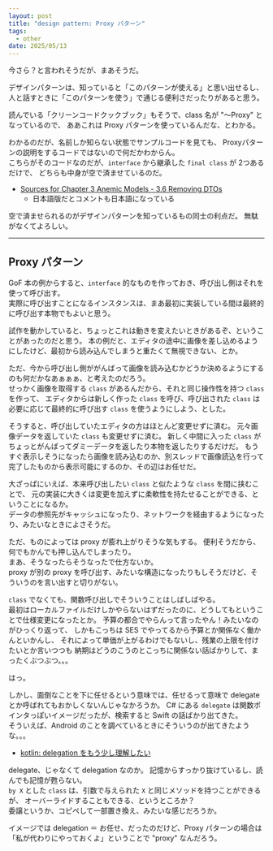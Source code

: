 ```yaml
---
layout: post
title: "design pattern: Proxy パターン"
tags:
  - other
date: 2025/05/13
---
```


今さら？と言われそうだが、まあそうだ。

デザインパターンは、知っていると「このパターンが使える」と思い出せるし、
人と話すときに「このパターンを使う」で通じる便利さだったりがあると思う。

読んでいる「クリーンコードクックブック」もそうで、class 名が "～Proxy" となっているので、
ああこれは Proxy パターンを使っているんだな、とわかる。

わかるのだが、名前しか知らない状態でサンプルコードを見ても、
Proxyパターンの説明をするコードではないので何だかわからん。  
こちらがそのコードなのだが、`interface` から継承した `final class` が 2つあるだけで、
どちらも中身が空で済ませているのだ。

* [Sources for Chapter 3 Anemic Models - 3.6 Removing DTOs](https://github.com/mcsee/clean-code-cookbook/blob/main/Code/Chapter%2003%20Anemic%20Models/3.06%20Removing%20DTOs/fullObjects.php#L31-L34)
  * 日本語版だとコメントも日本語になっている

空で済ませられるのがデザインパターンを知っているもの同士の利点だ。
無駄がなくてよろしい。

----

## Proxy パターン

GoF 本の例からすると、`interface` 的なものを作っておき、呼び出し側はそれを使って呼び出す。  
実際に呼び出すことになるインスタンスは、まあ最初に実装している間は最終的に呼び出す本物でもよいと思う。

試作を動かしていると、ちょっとこれは動きを変えたいときがあるぞ、ということがあったのだと思う。
本の例だと、エディタの途中に画像を差し込めるようにしたけど、最初から読み込んでしまうと重たくて無視できない、とか。

ただ、今から呼び出し側ががんばって画像を読み込むかどうか決めるようにするのも何だかなあぁぁぁ、と考えたのだろう。  
せっかく画像を取得する `class` があるんだから、それと同じ操作性を持つ `class` を作って、
エディタからは新しく作った `class` を呼び、呼び出された `class` は必要に応じて最終的に呼び出す `class` を使うようにしよう、とした。

そうすると、呼び出していたエディタの方はほとんど変更せずに済む。
元々画像データを返していた `class` も変更せずに済む。
新しく中間に入った `class` がちょっとがんばってダミーデータを返したり本物を返したりするだけだ。
もうすぐ表示しそうになったら画像を読み込むのか、別スレッドで画像読込を行って完了したものから表示可能にするのか、その辺はお任せだ。

大ざっぱにいえば、本来呼び出したい `class` と似たような `class` を間に挟むことで、
元の実装に大きくは変更を加えずに柔軟性を持たせることができる、ということになるか。  
データの参照先がキャッシュになったり、ネットワークを経由するようになったり、みたいなときによさそうだ。

ただ、ものによっては proxy が膨れ上がりそうな気もする。
便利そうだから、何でもかんでも押し込んでしまったり。  
まあ、そうなったらそうなったで仕方ないか。  
proxy が別の proxy を呼び出す、みたいな構造になったりもしそうだけど、そういうのを言い出すと切りがない。

`class` でなくても、関数呼び出しでそういうことはしばしばやる。  
最初はローカルファイルだけしかやらないはずだったのに、どうしてもということで仕様変更になったとか。
予算の都合でやらんって言ったやん！みたいなのがひっくり返って、
しかもこっちは SES でやってるから予算とか関係なく働かんといかんし、
それによって単価が上がるわけでもないし、残業の上限を付けたいとか言いつつも
納期はどうのこうのとこっちに関係ない話ばかりして、まったくぶつぶつ。。。

はっ。

しかし、面倒なことを下に任せるという意味では、任せるって意味で delegate とか呼ばれてもおかしくないんじゃなかろうか。
C# にある `delegate` は関数ポインタっぽいイメージだったが、検索すると Swift の話ばかり出てきた。  
そういえば、Android のことを調べているときにそういうのが出てきたような。。。

* [kotlin: delegation をもう少し理解したい](/2025/05/20250513-dp.html)

delegate、じゃなくて delegation なのか。
記憶からすっかり抜けているし、読んでも記憶が甦らない。  
`by X` とした `class` は、引数で与えられた `X` と同じメソッドを持つことができるが、
オーバーライドすることもできる、というところか？  
委譲というか、コピペして一部置き換え、みたいな感じだろうか。

イメージでは delegation ＝ お任せ、だったのだけど、Proxy パターンの場合は「私が代わりにやっておくよ」ということで "proxy" なんだろう。
